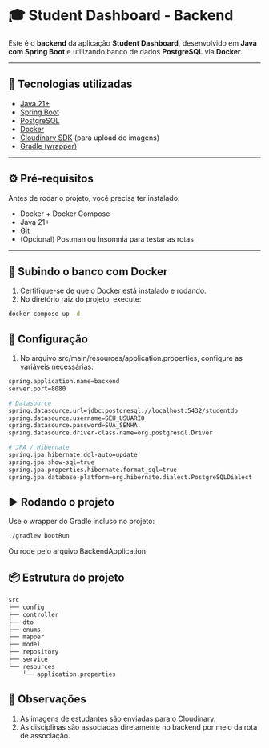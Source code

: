 # 🎓 Student Dashboard - Backend

Este é o **backend** da aplicação **Student Dashboard**, desenvolvido em **Java com Spring Boot** e utilizando banco de dados **PostgreSQL** via **Docker**.

---

## 🚀 Tecnologias utilizadas

- [Java 21+](https://www.oracle.com/java/)
- [Spring Boot](https://spring.io/projects/spring-boot)
- [PostgreSQL](https://www.postgresql.org/)
- [Docker](https://www.docker.com/)
- [Cloudinary SDK](https://cloudinary.com/documentation/java_integration) (para upload de imagens)
- [Gradle (wrapper)](https://docs.gradle.org/current/userguide/gradle_wrapper.html)

---

## ⚙️ Pré-requisitos

Antes de rodar o projeto, você precisa ter instalado:

- Docker + Docker Compose
- Java 21+
- Git
- (Opcional) Postman ou Insomnia para testar as rotas

---

## 🐳 Subindo o banco com Docker

1. Certifique-se de que o Docker está instalado e rodando.
2. No diretório raiz do projeto, execute:

```bash
docker-compose up -d
```
## 📁 Configuração

1. No arquivo src/main/resources/application.properties, configure as variáveis necessárias:
```bash
spring.application.name=backend
server.port=8080

# Datasource
spring.datasource.url=jdbc:postgresql://localhost:5432/studentdb
spring.datasource.username=SEU_USUARIO
spring.datasource.password=SUA_SENHA
spring.datasource.driver-class-name=org.postgresql.Driver

# JPA / Hibernate
spring.jpa.hibernate.ddl-auto=update
spring.jpa.show-sql=true
spring.jpa.properties.hibernate.format_sql=true
spring.jpa.database-platform=org.hibernate.dialect.PostgreSQLDialect
```
## ▶️ Rodando o projeto
Use o wrapper do Gradle incluso no projeto:
```bash
./gradlew bootRun
```
Ou rode pelo arquivo BackendApplication

## 📦 Estrutura do projeto

```bash
src
├── config
├── controller
├── dto
├── enums
├── mapper
├── model
├── repository
├── service
└── resources
    └── application.properties
```
## 📘 Observações
1. As imagens de estudantes são enviadas para o Cloudinary.
2. As disciplinas são associadas diretamente no backend por meio da rota de associação.

